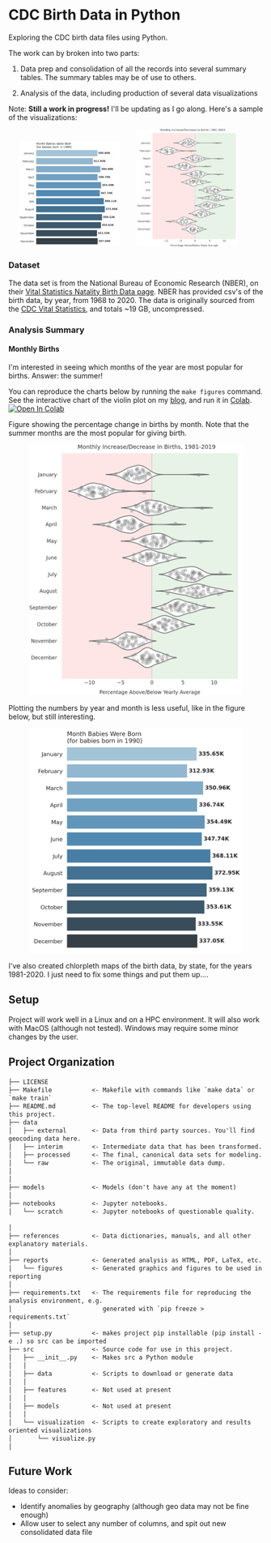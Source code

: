 CDC Birth Data in Python
==============================

Exploring the CDC birth data files using Python.

The work can by broken into two parts:

1. Data prep and consolidation of all the records into several summary tables. The summary tables may be of use to others.

2. Analysis of the data, including production of several data visualizations

   

Note: **Still a work in progress!** I'll be updating as I go along. Here's a sample of the visualizations:

<p align="center">
  <img alt="births by month" src="./reports/figures/1990_births_by_month.png" width="200px">
&nbsp; &nbsp; &nbsp; &nbsp;
  <img alt="violin plot of births" src="./reports/figures/violin_births.png" width="200px">
&nbsp; &nbsp; &nbsp; &nbsp;
</p>

### Dataset
The data set is from the National Bureau of Economic Research (NBER), on their [Vital Statistics Natality Birth Data page](https://www.nber.org/research/data/vital-statistics-natality-birth-data). NBER has provided csv's of the birth data, by year, from 1968 to 2020. The data is originally sourced from the [CDC Vital Statistics](https://www.cdc.gov/nchs/data_access/vitalstatsonline.htm), and totals ~19 GB, uncompressed.

### Analysis Summary

#### Monthly Births
I'm interested in seeing which months of the year are most popular for births. Answer: the summer!

You can reproduce the charts below by running the `make figures` command. See the interactive chart of the violin plot on my [blog](https://www.tvhahn.com/posts/beautiful-plots-violin/), and run it in [Colab](https://colab.research.google.com/github/tvhahn/Beautiful-Plots/blob/master/Violin/violin_plot.ipynb). [![Open In Colab](https://colab.research.google.com/assets/colab-badge.svg)](https://colab.research.google.com/github/tvhahn/Beautiful-Plots/blob/master/Violin/violin_plot.ipynb)

Figure showing the percentage change in births by month. Note that the summer months are the most popular for giving birth.
<figure>
       <img src="./reports/figures/violin_births.png" alt="vioin plot showing the percent change in births per month" style="background:none; border:none; box-shadow:none; text-align:center" width="500px"/>
</figure>

Plotting the numbers by year and month is less useful, like in the figure below, but still interesting.
<figure>
       <img src="./reports/figures/1990_births_by_month.png" alt="vioin plot showing the percent change in births per month" style="background:none; border:none; box-shadow:none; text-align:center" width="500px"/>
</figure>

I've also created chlorpleth maps of the birth data, by state, for the years 1981-2020. I just need to fix some things and put them up....

## Setup

Project will work well in a Linux and on a HPC environment. It will also work with MacOS (although not tested). Windows may require some minor changes by the user.











Project Organization
------------

    ├── LICENSE
    ├── Makefile           <- Makefile with commands like `make data` or `make train`
    ├── README.md          <- The top-level README for developers using this project.
    ├── data
    │   ├── external       <- Data from third party sources. You'll find geocoding data here.
    │   ├── interim        <- Intermediate data that has been transformed.
    │   ├── processed      <- The final, canonical data sets for modeling.
    │   └── raw            <- The original, immutable data dump.
    │
    │
    ├── models             <- Models (don't have any at the moment)
    │
    ├── notebooks          <- Jupyter notebooks.
    │   └── scratch        <- Jupyter notebooks of questionable quality.
    
    │
    ├── references         <- Data dictionaries, manuals, and all other explanatory materials.
    │
    ├── reports            <- Generated analysis as HTML, PDF, LaTeX, etc.
    │   └── figures        <- Generated graphics and figures to be used in reporting
    │
    ├── requirements.txt   <- The requirements file for reproducing the analysis environment, e.g.
    │                         generated with `pip freeze > requirements.txt`
    │
    ├── setup.py           <- makes project pip installable (pip install -e .) so src can be imported
    ├── src                <- Source code for use in this project.
    │   ├── __init__.py    <- Makes src a Python module
    │   │
    │   ├── data           <- Scripts to download or generate data
    │   │
    │   ├── features       <- Not used at present
    │   │
    │   ├── models         <- Not used at present
    │   │
    │   └── visualization  <- Scripts to create exploratory and results oriented visualizations
    │       └── visualize.py
    │


## Future Work

Ideas to consider:

* Identify anomalies by geography (although geo data may not be fine enough)
* Allow user to select any number of columns, and spit out new consolidated data file

